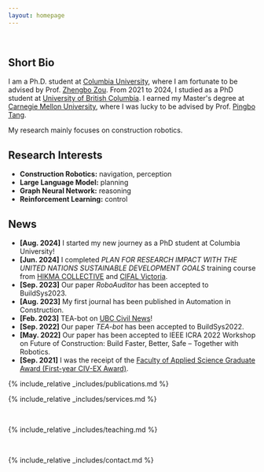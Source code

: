 ```yaml
---
layout: homepage
---
```

<br>

## Short Bio

I am a Ph.D. student at [Columbia University](https://www.civil.columbia.edu/content/about), where I am fortunate to be advised by Prof. [Zhengbo Zou](https://scholar.google.com/citations?user=-p51P1kAAAAJ&hl=en). From 2021 to 2024, I studied as a PhD student at [University of British Columbia](https://www.ubc.ca/). I earned my Master's degree at [Carnegie Mellon University](https://www.cmu.edu/), where I was lucky to be advised by Prof. [Pingbo Tang](https://scholar.google.com/citations?user=U43hPn8AAAAJ&hl=en).

My research mainly focuses on construction robotics. 

## Research Interests

- **Construction Robotics:** navigation, perception
- **Large Language Model:** planning
- **Graph Neural Network:** reasoning
- **Reinforcement Learning:** control


## News

- **[Aug. 2024]** I started my new journey as a PhD student at Columbia University!
- **[Jun. 2024]** I completed _PLAN FOR RESEARCH IMPACT WITH THE UNITED NATIONS SUSTAINABLE DEVELOPMENT GOALS_ training course from [HIKMA COLLECTIVE](https://www.hikma.studio/collective) and [CIFAL Victoria](https://www.uvic.ca/about-uvic/cifal/index.php).
- **[Sep. 2023]** Our paper _RoboAuditor_ has been accepted to BuildSys2023.
- **[Aug. 2023]** My first journal has been published in Automation in Construction.
- **[Feb. 2023]** TEA-bot on [UBC Civil News](https://civil.ubc.ca/professor-zhengbo-zou-leverages-robotics-to-enhance-building-efficiency/)!
- **[Sep. 2022]** Our paper _TEA-bot_ has been accepted to BuildSys2022.
- **[May. 2022]** Our paper has been accepted to IEEE ICRA 2022 Workshop on Future of Construction: Build Faster, Better, Safe – Together with Robotics.
- **[Sep. 2021]** I was the receipt of the [Faculty of Applied Science Graduate Award (First-year CIV-EX Award)](https://students.ubc.ca/enrolment/finances/award-search/vancouver/faculty-applied-science/general/6434).

{% include_relative _includes/publications.md %}

{% include_relative _includes/services.md %}

<br>

{% include_relative _includes/teaching.md %}

<br>

{% include_relative _includes/contact.md %}
